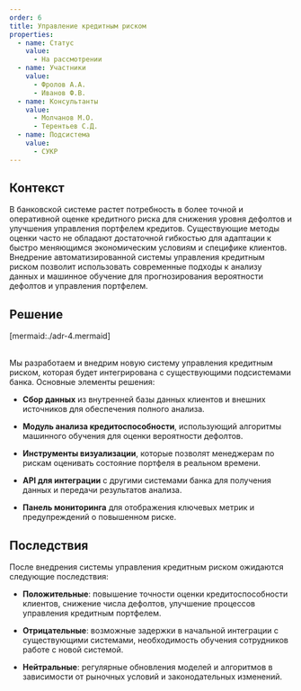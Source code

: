 ```yaml
---
order: 6
title: Управление кредитным риском
properties:
  - name: Статус
    value:
      - На рассмотрении
  - name: Участники
    value:
      - Фролов А.А.
      - Иванов Ф.В.
  - name: Консультанты
    value:
      - Молчанов М.О.
      - Терентьев С.Д.
  - name: Подсистема
    value:
      - СУКР
---
```


## Контекст

В банковской системе растет потребность в более точной и оперативной оценке кредитного риска для снижения уровня дефолтов и улучшения управления портфелем кредитов. Существующие методы оценки часто не обладают достаточной гибкостью для адаптации к быстро меняющимся экономическим условиям и специфике клиентов. Внедрение автоматизированной системы управления кредитным риском позволит использовать современные подходы к анализу данных и машинное обучение для прогнозирования вероятности дефолтов и управления портфелем.

## Решение

[mermaid:./adr-4.mermaid]

\
Мы разработаем и внедрим новую систему управления кредитным риском, которая будет интегрирована с существующими подсистемами банка. Основные элементы решения:

-  **Сбор данных** из внутренней базы данных клиентов и внешних источников для обеспечения полного анализа.

-  **Модуль анализа кредитоспособности**, использующий алгоритмы машинного обучения для оценки вероятности дефолтов.

-  **Инструменты визуализации**, которые позволят менеджерам по рискам оценивать состояние портфеля в реальном времени.

-  **API для интеграции** с другими системами банка для получения данных и передачи результатов анализа.

-  **Панель мониторинга** для отображения ключевых метрик и предупреждений о повышенном риске.

## Последствия

После внедрения системы управления кредитным риском ожидаются следующие последствия:

-  **Положительные**: повышение точности оценки кредитоспособности клиентов, снижение числа дефолтов, улучшение процессов управления кредитным портфелем.

-  **Отрицательные**: возможные задержки в начальной интеграции с существующими системами, необходимость обучения сотрудников работе с новой системой.

-  **Нейтральные**: регулярные обновления моделей и алгоритмов в зависимости от рыночных условий и законодательных изменений.